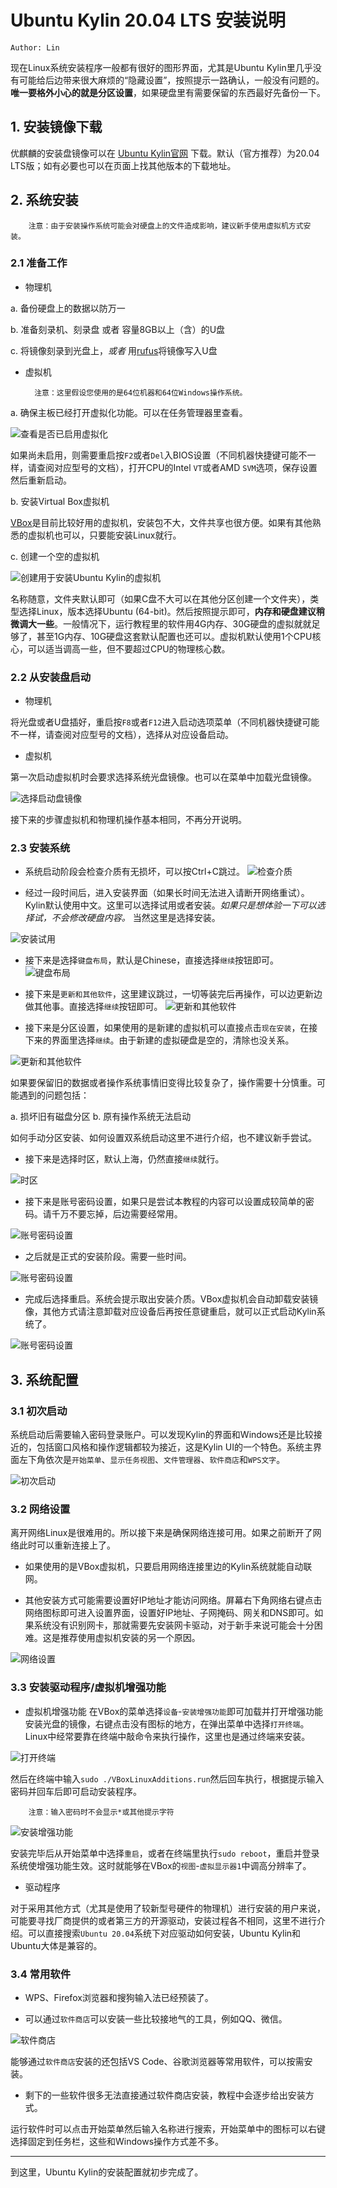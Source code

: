 # Ubuntu Kylin 20.04 LTS 安装说明 #

`Author: Lin`

现在Linux系统安装程序一般都有很好的图形界面，尤其是Ubuntu Kylin里几乎没有可能给后边带来很大麻烦的“隐藏设置”，按照提示一路确认，一般没有问题的。**唯一要格外小心的就是分区设置**，如果硬盘里有需要保留的东西最好先备份一下。
 
## 1. 安装镜像下载

优麒麟的安装盘镜像可以在 [Ubuntu Kylin官网](https://www.ubuntukylin.com/downloads/) 下载。默认（官方推荐）为20.04 LTS版；如有必要也可以在页面上找其他版本的下载地址。

## 2. 系统安装

        注意：由于安装操作系统可能会对硬盘上的文件造成影响，建议新手使用虚拟机方式安装。

### 2.1 准备工作

+ 物理机

a.	备份硬盘上的数据以防万一

b.	准备刻录机、刻录盘 或者 容量8GB以上（含）的U盘

c.	将镜像刻录到光盘上，*或者* 用[rufus](http://rufus.ie/zh/)将镜像写入U盘

+ 虚拟机

        注意：这里假设您使用的是64位机器和64位Windows操作系统。

a. 确保主板已经打开虚拟化功能。可以在任务管理器里查看。

![查看是否已启用虚拟化](images/01_check_svm.jpg)

如果尚未启用，则需要重启按`F2`或者`Del`入BIOS设置（不同机器快捷键可能不一样，请查阅对应型号的文档），打开CPU的Intel `VT`或者AMD `SVM`选项，保存设置然后重新启动。

b. 安装Virtual Box虚拟机

[VBox]( https://www.virtualbox.org/wiki/Downloads)是目前比较好用的虚拟机，安装包不大，文件共享也很方便。如果有其他熟悉的虚拟机也可以，只要能安装Linux就行。

c. 创建一个空的虚拟机

![创建用于安装Ubuntu Kylin的虚拟机](images/02_create_vm.jpg)

名称随意，文件夹默认即可（如果C盘不大可以在其他分区创建一个文件夹），类型选择Linux，版本选择Ubuntu (64-bit)。然后按照提示即可，**内存和硬盘建议稍微调大一些**。一般情况下，运行教程里的软件用4G内存、30G硬盘的虚拟就就足够了，甚至1G内存、10G硬盘这套默认配置也还可以。虚拟机默认使用1个CPU核心，可以适当调高一些，但不要超过CPU的物理核心数。

### 2.2 从安装盘启动

+ 物理机

将光盘或者U盘插好，重启按`F8`或者`F12`进入启动选项菜单（不同机器快捷键可能不一样，请查阅对应型号的文档），选择从对应设备启动。

+ 虚拟机

第一次启动虚拟机时会要求选择系统光盘镜像。也可以在菜单中加载光盘镜像。

![选择启动盘镜像](images/03_boot.jpg)

接下来的步骤虚拟机和物理机操作基本相同，不再分开说明。

### 2.3 安装系统

+ 系统启动阶段会检查介质有无损坏，可以按Ctrl+C跳过。
![检查介质](images/04_check_media.jpg)

+ 经过一段时间后，进入安装界面（如果长时间无法进入请断开网络重试）。Kylin默认使用中文。这里可以选择试用或者安装。*如果只是想体验一下可以选择试，不会修改硬盘内容。* 当然这里是选择安装。

![安装试用](images/05_install.jpg)

+ 接下来是选择`键盘布局`，默认是Chinese，直接选择`继续`按钮即可。
![键盘布局](images/06_keyboard_layout.jpg)

+ 接下来是`更新和其他软件`，这里建议跳过，一切等装完后再操作，可以边更新边做其他事。直接选择`继续`按钮即可。
![更新和其他软件](images/07_update.jpg)

+ 接下来是分区设置，如果使用的是新建的虚拟机可以直接点击`现在安装`，在接下来的界面里选择`继续`。由于新建的虚拟硬盘是空的，清除也没关系。

![更新和其他软件](images/08_disk.jpg)

如果要保留旧的数据或者操作系统事情旧变得比较复杂了，操作需要十分慎重。可能遇到的问题包括：

a. 损坏旧有磁盘分区
b. 原有操作系统无法启动

如何手动分区安装、如何设置双系统启动这里不进行介绍，也不建议新手尝试。

+ 接下来是选择时区，默认上海，仍然直接`继续`就行。

![时区](images/09_timezone.jpg)

+ 接下来是账号密码设置，如果只是尝试本教程的内容可以设置成较简单的密码。请千万不要忘掉，后边需要经常用。

![账号密码设置](images/10_user.jpg)

+ 之后就是正式的安装阶段。需要一些时间。

![账号密码设置](images/11_copying.jpg)

+ 完成后选择重启。系统会提示取出安装介质。VBox虚拟机会自动卸载安装镜像，其他方式请注意卸载对应设备后再按任意键重启，就可以正式启动Kylin系统了。

![账号密码设置](images/12_reboot.jpg)

## 3. 系统配置

### 3.1 初次启动

系统启动后需要输入密码登录账户。可以发现Kylin的界面和Windows还是比较接近的，包括窗口风格和操作逻辑都较为接近，这是Kylin UI的一个特色。系统主界面左下角依次是`开始菜单`、`显示任务视图`、`文件管理器`、`软件商店`和`WPS文字`。

![初次启动](images/13_first_boot.jpg)

### 3.2 网络设置

离开网络Linux是很难用的。所以接下来是确保网络连接可用。如果之前断开了网络此时可以重新连接上了。

+ 如果使用的是VBox虚拟机，只要启用网络连接里边的Kylin系统就能自动联网。

+ 其他安装方式可能需要设置好IP地址才能访问网络。屏幕右下角网络右键点击网络图标即可进入设置界面，设置好IP地址、子网掩码、网关和DNS即可。如果系统没有识别网卡，那就需要先安装网卡驱动，对于新手来说可能会十分困难。这是推荐使用虚拟机安装的另一个原因。

![网络设置](images/14_network.jpg)

### 3.3 安装驱动程序/虚拟机增强功能

+ 虚拟机增强功能
在VBox的菜单选择`设备`-`安装增强功能`即可加载并打开增强功能安装光盘的镜像，右键点击没有图标的地方，在弹出菜单中选择`打开终端`。Linux中经常要靠在终端中敲命令来执行操作，这里也是通过终端来安装。

![打开终端](images/15_terminal.jpg)

然后在终端中输入`sudo ./VBoxLinuxAdditions.run`然后回车执行，根据提示输入密码并回车后即可启动安装程序。

        注意：输入密码时不会显示*或其他提示字符

![安装增强功能](images/16_install_addons.jpg)

安装完毕后从开始菜单中选择`重启`，或者在终端里执行`sudo reboot`，重启并登录系统使增强功能生效。这时就能够在VBox的`视图`-`虚拟显示器1`中调高分辨率了。

+ 驱动程序

对于采用其他方式（尤其是使用了较新型号硬件的物理机）进行安装的用户来说，可能要寻找厂商提供的或者第三方的开源驱动，安装过程各不相同，这里不进行介绍。可以直接搜索`Ubuntu 20.04`系统下对应驱动如何安装，Ubuntu Kylin和Ubuntu大体是兼容的。

### 3.4 常用软件

+ WPS、Firefox浏览器和搜狗输入法已经预装了。

+ 可以通过`软件商店`可以安装一些比较接地气的工具，例如QQ、微信。

![软件商店](images/17_app_shop.jpg)

能够通过`软件商店`安装的还包括VS Code、谷歌浏览器等常用软件，可以按需安装。

+ 剩下的一些软件很多无法直接通过软件商店安装，教程中会逐步给出安装方式。

运行软件时可以点击开始菜单然后输入名称进行搜索，开始菜单中的图标可以右键选择固定到任务栏，这些和Windows操作方式差不多。

-----------
到这里，Ubuntu Kylin的安装配置就初步完成了。